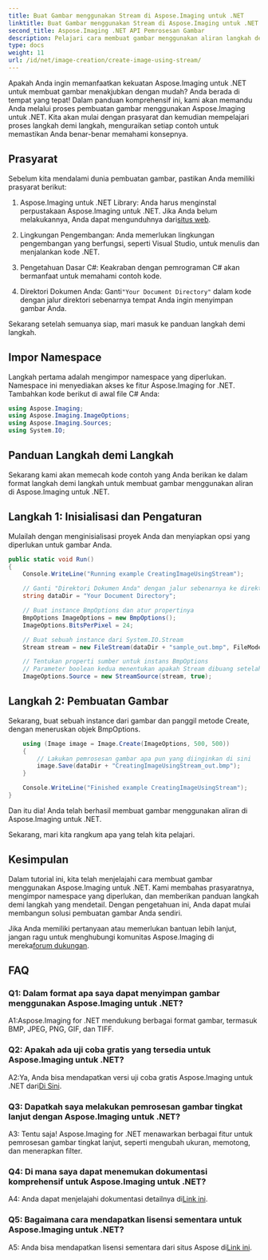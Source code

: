 ```yaml
---
title: Buat Gambar menggunakan Stream di Aspose.Imaging untuk .NET
linktitle: Buat Gambar menggunakan Stream di Aspose.Imaging untuk .NET
second_title: Aspose.Imaging .NET API Pemrosesan Gambar
description: Pelajari cara membuat gambar menggunakan aliran langkah demi langkah dengan Aspose.Imaging untuk .NET. Panduan komprehensif, prasyarat, dan FAQ disertakan.
type: docs
weight: 11
url: /id/net/image-creation/create-image-using-stream/
---
```

Apakah Anda ingin memanfaatkan kekuatan Aspose.Imaging untuk .NET untuk membuat gambar menakjubkan dengan mudah? Anda berada di tempat yang tepat! Dalam panduan komprehensif ini, kami akan memandu Anda melalui proses pembuatan gambar menggunakan Aspose.Imaging untuk .NET. Kita akan mulai dengan prasyarat dan kemudian mempelajari proses langkah demi langkah, menguraikan setiap contoh untuk memastikan Anda benar-benar memahami konsepnya.

## Prasyarat

Sebelum kita mendalami dunia pembuatan gambar, pastikan Anda memiliki prasyarat berikut:

1.  Aspose.Imaging untuk .NET Library: Anda harus menginstal perpustakaan Aspose.Imaging untuk .NET. Jika Anda belum melakukannya, Anda dapat mengunduhnya dari[situs web](https://releases.aspose.com/imaging/net/).

2. Lingkungan Pengembangan: Anda memerlukan lingkungan pengembangan yang berfungsi, seperti Visual Studio, untuk menulis dan menjalankan kode .NET.

3. Pengetahuan Dasar C#: Keakraban dengan pemrograman C# akan bermanfaat untuk memahami contoh kode.

4.  Direktori Dokumen Anda: Ganti`"Your Document Directory"` dalam kode dengan jalur direktori sebenarnya tempat Anda ingin menyimpan gambar Anda.

Sekarang setelah semuanya siap, mari masuk ke panduan langkah demi langkah.

## Impor Namespace

Langkah pertama adalah mengimpor namespace yang diperlukan. Namespace ini menyediakan akses ke fitur Aspose.Imaging for .NET. Tambahkan kode berikut di awal file C# Anda:

```csharp
using Aspose.Imaging;
using Aspose.Imaging.ImageOptions;
using Aspose.Imaging.Sources;
using System.IO;
```

## Panduan Langkah demi Langkah

Sekarang kami akan memecah kode contoh yang Anda berikan ke dalam format langkah demi langkah untuk membuat gambar menggunakan aliran di Aspose.Imaging untuk .NET.

## Langkah 1: Inisialisasi dan Pengaturan

Mulailah dengan menginisialisasi proyek Anda dan menyiapkan opsi yang diperlukan untuk gambar Anda.

```csharp
public static void Run()
{
    Console.WriteLine("Running example CreatingImageUsingStream");

    // Ganti "Direktori Dokumen Anda" dengan jalur sebenarnya ke direktori dokumen Anda.
    string dataDir = "Your Document Directory";

    // Buat instance BmpOptions dan atur propertinya
    BmpOptions ImageOptions = new BmpOptions();
    ImageOptions.BitsPerPixel = 24;

    // Buat sebuah instance dari System.IO.Stream
    Stream stream = new FileStream(dataDir + "sample_out.bmp", FileMode.Create);

    // Tentukan properti sumber untuk instans BmpOptions
    // Parameter boolean kedua menentukan apakah Stream dibuang setelah berada di luar cakupan
    ImageOptions.Source = new StreamSource(stream, true);
```

## Langkah 2: Pembuatan Gambar

Sekarang, buat sebuah instance dari gambar dan panggil metode Create, dengan meneruskan objek BmpOptions.

```csharp
    using (Image image = Image.Create(ImageOptions, 500, 500))
    {
        // Lakukan pemrosesan gambar apa pun yang diinginkan di sini
        image.Save(dataDir + "CreatingImageUsingStream_out.bmp");
    }

    Console.WriteLine("Finished example CreatingImageUsingStream");
}
```

Dan itu dia! Anda telah berhasil membuat gambar menggunakan aliran di Aspose.Imaging untuk .NET.

Sekarang, mari kita rangkum apa yang telah kita pelajari.

## Kesimpulan

Dalam tutorial ini, kita telah menjelajahi cara membuat gambar menggunakan Aspose.Imaging untuk .NET. Kami membahas prasyaratnya, mengimpor namespace yang diperlukan, dan memberikan panduan langkah demi langkah yang mendetail. Dengan pengetahuan ini, Anda dapat mulai membangun solusi pembuatan gambar Anda sendiri.

 Jika Anda memiliki pertanyaan atau memerlukan bantuan lebih lanjut, jangan ragu untuk menghubungi komunitas Aspose.Imaging di mereka[forum dukungan](https://forum.aspose.com/).

## FAQ

### Q1: Dalam format apa saya dapat menyimpan gambar menggunakan Aspose.Imaging untuk .NET?

A1:Aspose.Imaging for .NET mendukung berbagai format gambar, termasuk BMP, JPEG, PNG, GIF, dan TIFF.

### Q2: Apakah ada uji coba gratis yang tersedia untuk Aspose.Imaging untuk .NET?

 A2:Ya, Anda bisa mendapatkan versi uji coba gratis Aspose.Imaging untuk .NET dari[Di Sini](https://releases.aspose.com/).

### Q3: Dapatkah saya melakukan pemrosesan gambar tingkat lanjut dengan Aspose.Imaging untuk .NET?

A3: Tentu saja! Aspose.Imaging for .NET menawarkan berbagai fitur untuk pemrosesan gambar tingkat lanjut, seperti mengubah ukuran, memotong, dan menerapkan filter.

### Q4: Di mana saya dapat menemukan dokumentasi komprehensif untuk Aspose.Imaging untuk .NET?

 A4: Anda dapat menjelajahi dokumentasi detailnya di[Link ini](https://reference.aspose.com/imaging/net/).

### Q5: Bagaimana cara mendapatkan lisensi sementara untuk Aspose.Imaging untuk .NET?

 A5: Anda bisa mendapatkan lisensi sementara dari situs Aspose di[Link ini](https://purchase.aspose.com/temporary-license/).
